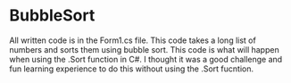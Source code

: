 # BubbleSort
All written code is in the Form1.cs file. This code takes a long list of numbers and sorts them using bubble sort. This code is what will happen when using the .Sort function in C#. I thought it was a good challenge and fun learning experience to do this without using the .Sort fucntion.
